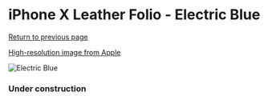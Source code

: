 # iPhone X Leather Folio - Electric Blue

[Return to previous page](/iphone_x)

[High-resolution image from Apple](https://store.storeimages.cdn-apple.com/8756/as-images.apple.com/is/MRGE2?wid=4500&hei=4500&fmt=png)

<div style="width: 384px"><img src="/everysource/MRGE2.png" alt="Electric Blue"></div>

### Under construction
